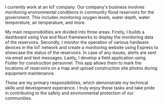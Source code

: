 
I currently work at an IoT company. 
Our company's business involves monitoring environmental conditions in community flood reservoirs for the government. 
This includes monitoring oxygen levels, water depth, water temperature, air temperature, and more. 

My main responsibilities are divided into three areas. 
Firstly, I builds a dashboard using Vue and Nuxt frameworks to display the monitoring data of the reservoirs. 
Secondly, I monitor the operation of various hardware devices in the IoT network and create a monitoring website using Express to showcase the status of the reservoirs. In case of any issues, alerts are sent via email and text messages. 
Lastly, I develop a field application using Flutter for construction personnel. This app allows them to mark the locations of reservoirs on a map and upload construction site photos during equipment maintenance.

These are my primary responsibilities, which demonstrate my technical skills and development experience. I truly enjoy these tasks and take pride in contributing to the safety and environmental protection of our communities.
